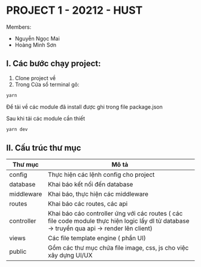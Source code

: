 # PROJECT 1 - 20212 - HUST

Members:

- Nguyễn Ngọc Mai
- Hoàng Minh Sơn

## I. Các bước chạy project:

1. Clone project về
2. Trong Cửa sổ terminal gõ:

```cmd
yarn 
```

Để tải về các module đã install được ghi trong file package.json

Sau khi tải các module cần thiết

```cmd
yarn dev
```

## II. Cấu trúc thư mục

Thư mục | Mô tả
--------|------
config | Thực hiện các lệnh config cho project
database | Khai báo kết nối đến database 
middleware | Khai báo, thực hiện các middleware
routes | Khai báo các routes, các api
controller | Khai báo cáo controller ứng với các routes ( các file code module thực hiện logic lấy dl từ database -> truyền qua api -> render lên client)
views | Các file template engine ( phần UI)
public | Gồm các thư mục chứa file image, css, js cho việc xây dựng UI/UX
